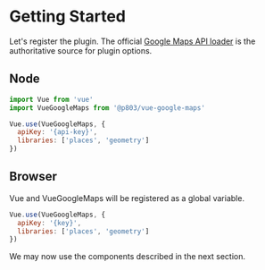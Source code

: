 # Getting Started
Let's register the plugin. The official [Google Maps API loader](https://googlemaps.github.io/js-api-loader/interfaces/loaderoptions.html) is the authoritative source for plugin options.

## Node
```js
import Vue from 'vue'
import VueGoogleMaps from '@p803/vue-google-maps'

Vue.use(VueGoogleMaps, {
  apiKey: '{api-key}',
  libraries: ['places', 'geometry']
})
```

## Browser
Vue and VueGoogleMaps will be registered as a global variable.
```js
Vue.use(VueGoogleMaps, {
  apiKey: '{key}',
  libraries: ['places', 'geometry']
})
```

We may now use the components described in the next section.
